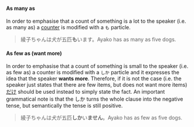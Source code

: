 #### As many as
In order to emphasise that a count of something is a lot to the speaker (i.e. as many as) a [counter](159) is modified with a `も` particle.
>綾子ちゃんは犬が五匹**も**います。Ayako has as many as five dogs.
#### As few as (want more)
In order to emphasise that a count of something is small to the speaker (i.e. as few as) a counter is modified with a `しか` particle and it expresses the idea that the speaker **wants more**. Therefore, if it is not the case (i.e. the speaker just states that there are few items, but does not want more items) [だけ](3) should be used instead to simply state the fact.
An important grammatical note is that the しか turns the whole clause into the negative tense, but semantically the tense is still positive.
>綾子ちゃんは犬が五匹**しか**い**ません**。Ayako has as few as five dogs.